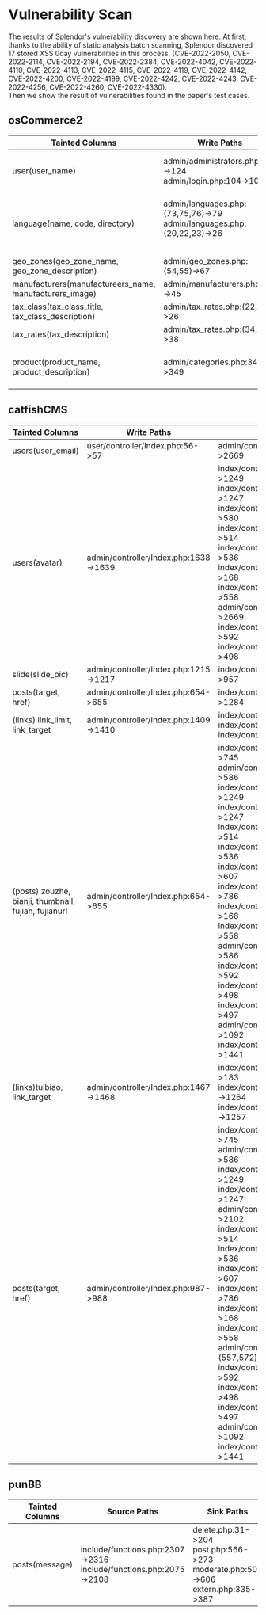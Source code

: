 # Vulnerability Scan

The results of Splendor's vulnerability discovery are shown here. 
At first, thanks to the ability of static analysis batch scanning, Splendor discovered 17 stored XSS 0day vulnerabilities in this process.
(CVE-2022-2050, CVE-2022-2114, CVE-2022-2194, CVE-2022-2384, CVE-2022-4042, CVE-2022-4110, CVE-2022-4113, CVE-2022-4115, CVE-2022-4119, CVE-2022-4142,
CVE-2022-4200, CVE-2022-4199, CVE-2022-4242, CVE-2022-4243, CVE-2022-4256, CVE-2022-4260, CVE-2022-4330).<br>
Then we show the result of vulnerabilities found in the paper's test cases.


## osCommerce2

| Tainted Columns                                         | Write Paths                                                  | Read Paths                                                   |
  | ------------------------------------------------------- | ------------------------------------------------------------ | ------------------------------------------------------------ |
  | user(user_name)                                         | admin/administrators.php:102->124<br>admin/login.php:104->108 | admin/administrators.php:262->292<br>admin/administrators.php:262->327 |
  | language(name, code, directory)                         | admin/languages.php:(73,75,76)->79<br>admin/languages.php:(20,22,23)->26<br><br> | admin/languages.php:143->153<br>admin/languages.php:143->180<br>admin/languages.php:143->244 |
  | geo_zones(geo_zone_name, geo_zone_description)          | admin/geo_zones.php:(54,55)->67                      | admin/tax_rates.php:76->92                           |
  | manufacturers(manufactureers_name, manufacturers_image) | admin/manufacturers.php:41->45                       | admin/manufacturers.php:127->163                     |
  | tax_class(tax_class_title, tax_class_description)       | admin/tax_rates.php:(22,23)->26                      | admin/tax_rates.php:76->85<br>admin/tax_rates.php:76->169 |
  | tax_rates(tax_description)                              | admin/tax_rates.php:(34,35)->38                      | admin/tax_rates.php:76->85<br>admin/tax_rates.php:76->169 |
  | product(product_name, product_description)              | admin/categories.php:347->349<br>                    | admin/specials.php:157->169<br>admin/reviews.php:66->144<br>admin/reviews.php:66->291<br>admin/reviews.php:66->88 |
  

## catfishCMS

 | Tainted Columns                                      | Write Paths                                                  | Read Paths                                                   |
  | ---------------------------------------------------- | ------------------------------------------------------------ | ------------------------------------------------------------ |
  | users(user_email)                                    | user/controller/Index.php:56->57     | admin/controller/Index.php:2666->2669 |
  | users(avatar)                                        | admin/controller/Index.php:1638->1639 | index/controller/Index.php:1211->1249<br>index/controller/Index.php:1211->1247<br>index/controller/Common.php:562->580<br>index/controller/Common.php:502->514<br>index/controller/Common.php:519->536<br>index/controller/Index.php:157->168<br>index/controller/Common.php:541->558<br>admin/controller/Index.php:2663->2669<br>index/controller/Index.php:419->592<br>index/controller/Common.php:485->498 |
  | slide(slide_pic)                                     | admin/controller/Index.php:1215->1217 | index/controller/Common.php:954->957 |
  | posts(target, href)                                  | admin/controller/Index.php:654->655  | index/controller/Index.php:1272->1284 |
  | (links) link_limit, link_target                      | admin/controller/Index.php:1409->1410 | index/controller/Index.php:183<br>index/controller/Common.php:1264<br>index/controller/Common.php:1257 |
  | (posts) zouzhe, bianji, thumbnail, fujian, fujianurl | admin/controller/Index.php:654->655  | index/controller/Index.php:705->745<br>admin/controller/Index.php:572->586<br>index/controller/Index.php:1211->1249<br>index/controller/Index.php:1211->1247<br>index/controller/Common.php:502->514<br>index/controller/Common.php:519->536<br>index/controller/Common.php:596->607<br>index/controller/Index.php:746->786<br>index/controller/Index.php:157->168<br>index/controller/Common.php:541->558<br>admin/controller/Index.php:572->586<br>index/controller/Index.php:419->592<br>index/controller/Common.php:485->498<br>index/controller/Common.php:485->497<br>admin/controller/Index.php:1081->1092<br>index/controller/Index.php:1432->1441 |
  | (links)tuibiao, link_target                          | admin/controller/Index.php:1467->1468 | index/controller/Index.php:172->183<br>index/controller/Common.php:1261->1264<br>index/controller/Common.php:1245->1257 |
  | posts(target, href)                                  | admin/controller/Index.php:987->988  | index/controller/Index.php:705->745<br>admin/controller/Index.php:572->586<br>index/controller/Index.php:1211->1249<br>index/controller/Index.php:1211->1247<br>admin/controller/Index.php:2093->2102<br>index/controller/Common.php:502->514<br>index/controller/Common.php:519->536<br>index/controller/Common.php:596->607<br>index/controller/Index.php:746->786<br>index/controller/Index.php:157->168<br>index/controller/Common.php:541->558<br>admin/controller/Index.php:(557,572)->586<br>index/controller/Index.php:419->592<br>index/controller/Common.php:485->498<br>index/controller/Common.php:485->497<br>admin/controller/Index.php:1081->1092<br>index/controller/Index.php:1432->1441 |


## punBB

 | Tainted Columns | Source Paths                                                 | Sink Paths                                                   |
  | --------------- | ------------------------------------------------------------ | ------------------------------------------------------------ |
  | posts(message)  | include/functions.php:2307->2316<br>include/functions.php:2075->2108 | delete.php:31->204<br>post.php:566->273<br>moderate.php:504->606<br>extern.php:335->387<br> |
